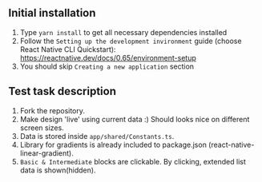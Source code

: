 ## Initial installation

1. Type `yarn install` to get all necessary dependencies installed
2. Follow the `Setting up the development invironment` guide (choose React Native CLI Quickstart): https://reactnative.dev/docs/0.65/environment-setup
3. You should skip `Creating a new application` section


## Test task description
1. Fork the repository.
2. Make design 'live' using current data :) Should looks nice on different screen sizes.
3. Data is stored inside `app/shared/Constants.ts`.
4. Library for gradients is already included to package.json (react-native-linear-gradient).
5. `Basic & Intermediate` blocks are clickable. By clicking, extended list data is shown(hidden).
